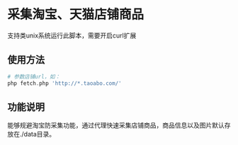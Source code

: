 采集淘宝、天猫店铺商品
==================
支持类unix系统运行此脚本，需要开启curl扩展

使用方法
-------------

```php
# 参数店铺url，如：
php fetch.php 'http://*.taoabo.com/'
```

功能说明
-------------
能够规避淘宝防采集功能，通过代理快速采集店铺商品，商品信息以及图片默认存放在./data目录。